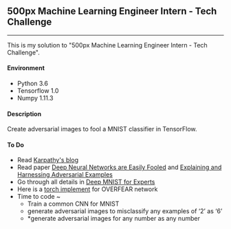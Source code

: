 ## 500px Machine Learning Engineer Intern - Tech Challenge

---

This is my solution to "500px Machine Learning Engineer Intern - Tech Challenge".

#### Environment

* Python 3.6
* Tensorflow 1.0
* Numpy 1.11.3

#### Description

Create adversarial images to fool a MNIST classifier in TensorFlow.

#### To Do

* Read [Karpathy's blog](http://karpathy.github.io/2015/03/30/breaking-convnets/)
* Read paper [Deep Neural Networks are Easily Fooled](https://arxiv.org/abs/1412.1897) and [Explaining and Harnessing Adversarial Examples](https://arxiv.org/abs/1412.6572)
* Go through all details in [Deep MNIST for Experts](https://www.tensorflow.org/get_started/mnist/pros)
* Here is a [torch implement](https://github.com/e-lab/torch-toolbox/tree/master/Adversarial) for OVERFEAR network 
* Time to code ~
  * Train a common CNN for MNIST
  * generate adversarial images to misclassify any examples of ‘2’ as ‘6’
  * *generate adversarial images for any number as any number